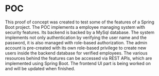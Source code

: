 # POC
This proof of concept was created to test some of the features of a Spring Boot project.
The POC implements a employee managing system with security features. Its backend is backed by a MySql database. The system implements not only authentication by verifying the user name and the password, it is also managed with role-based authorization. The admin account is pre-created with its own role-based privilege to create new users inside the backend database for verified employees. The various resources behind the features can be accessed via REST APIs, which are implemented using Spring Boot. The frontend UI part is being worked on and will be updated when finished.
